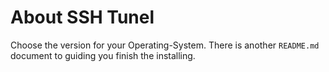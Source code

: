 # About SSH Tunel

Choose the version for your Operating-System. There is another `README.md` document to guiding you finish the installing.